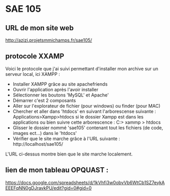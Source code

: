 # SAE 105

## URL de mon site web 
http://azizi.projetsmmichamps.fr/sae105/ 

## protocole XXAMP
Voici le protocole que j'ai suivi permettant d'installer mon archive sur un serveur local, ici XAMPP : 

- Installer XAMPP grâce au site apachefriends
- Ouvrir l'application après l'avoir installer
- Sélectionner les boutons 'MySQL' et Apache'
- Démarrer c'est 2 composants
- Aller sur l'explorateur de fichier (pour windows) ou finder (pour MAC)
- Chercher et aller dans 'htdocs' en suivant l'arborescense suivante : Applications>Xampp>htdocs si le dossier Xampp est dans les applications ou bien suivre cette arborescence : C:> xammp > htdocs
- Glisser le dossier nommé 'sae105' contenant tout les fichiers (de code, images ect...) dans le 'htdocs'
- Vérifier que le site marche grâce à l'URL suivante : http://localhost/sae105/

L'URL ci-dessus montre bien que le site marche localement.

## lien de mon tableau OPQUAST : 
https://docs.google.com/spreadsheets/d/1kVhfi3w0obvVb6WtCb1SZ7eykAEEEFqNN0gDJravkPU/edit?gid=0#gid=0
